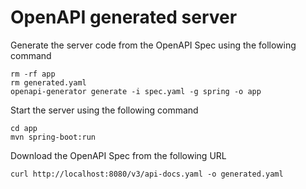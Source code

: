 # OpenAPI generated server

Generate the server code from the OpenAPI Spec using the following command
```shell
rm -rf app
rm generated.yaml
openapi-generator generate -i spec.yaml -g spring -o app
```
Start the server using the following command
```shell
cd app
mvn spring-boot:run
```
Download the OpenAPI Spec from the following URL
```shell
curl http://localhost:8080/v3/api-docs.yaml -o generated.yaml
```